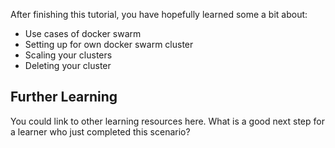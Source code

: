 After finishing this tutorial, you have hopefully learned some a bit about:

- Use cases of docker swarm
- Setting up for own docker swarm cluster
- Scaling your clusters
- Deleting your cluster

## Further Learning

You could link to other learning resources here. What is a good next step for a learner who just completed this scenario?
